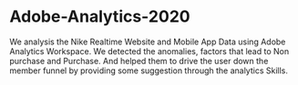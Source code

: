 # Adobe-Analytics-2020
We analysis the Nike Realtime Website and Mobile App Data using Adobe Analytics Workspace. We detected the anomalies, factors that lead to Non purchase and Purchase. And helped them to drive the user down the member funnel by providing some suggestion through the analytics Skills.
